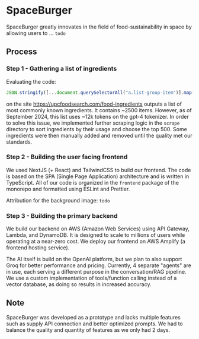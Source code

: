 # SpaceBurger

SpaceBurger greatly innovates in the field of food-sustainability in space by allowing users to ... `todo`

## Process

### Step 1 - Gathering a list of ingredients

Evaluating the code:
```javascript
JSON.stringify([...document.querySelectorAll("a.list-group-item")].map(item => item.text).filter(item => !item.startsWith(" ")))
```
on the site https://upcfoodsearch.com/food-ingredients outputs a list of most commonly known ingredients. It contains ~2500 items. However, as of September 2024, this list uses ~12k tokens on the gpt-4 tokenizer. In order to solve this issue, we implemented further scraping logic in the `scrape` directory to sort ingredients by their usage and choose the top 500. Some ingredients were then manually added and removed until the quality met our standards.

### Step 2 - Building the user facing frontend
We used NextJS (+ React) and TailwindCSS to build our frontend. The code is based on the SPA (Single Page Application) architecture and is written in TypeScript. All of our code is organized in the `frontend` package of the monorepo and formatted using ESLint and Prettier.

Attribution for the background image: `todo`

### Step 3 - Building the primary backend
We build our backend on AWS (Amazon Web Services) using API  Gateway, Lambda, and DynamoDB. It is designed to scale to millions of users while operating at a near-zero cost. We deploy our frontend on AWS Amplify (a frontend hosting service).

The AI itself is build on the OpenAI platform, but we plan to also support Groq for better performance and pricing. Currently, 4 separate "agents" are in use, each serving a different purpose in the conversation/RAG pipeline. We use a custom implementation of tools/function calling instead of a vector database, as doing so results in increased accuracy.


## Note
SpaceBurger was developed as a prototype and lacks multiple features such as supply API connection and better optimized prompts. We had to balance the quality and quantity of features as we only had 2 days.
